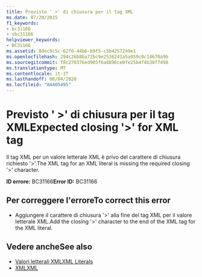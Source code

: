 ```yaml
---
title: Previsto ' >' di chiusura per il tag XML
ms.date: 07/20/2015
f1_keywords:
- bc31166
- vbc31166
helpviewer_keywords:
- BC31166
ms.assetid: 8dec9c5c-62f6-44b6-b9f5-c5b4257249e1
ms.openlocfilehash: 294c26b8ba72bc9e2536241a5a959c0c14670a9b
ms.sourcegitcommit: f8c270376ed905f6a8896ce0fe25b4f4b38ff498
ms.translationtype: MT
ms.contentlocale: it-IT
ms.lasthandoff: 06/04/2020
ms.locfileid: "84405495"
---
```

# <a name="expected-closing--for-xml-tag"></a><span data-ttu-id="1d02e-102">Previsto ' >' di chiusura per il tag XML</span><span class="sxs-lookup"><span data-stu-id="1d02e-102">Expected closing '>' for XML tag</span></span>
<span data-ttu-id="1d02e-103">Il tag XML per un valore letterale XML è privo del carattere di chiusura richiesto '>'.</span><span class="sxs-lookup"><span data-stu-id="1d02e-103">The XML tag for an XML literal is missing the required closing '>' character.</span></span>  
  
 <span data-ttu-id="1d02e-104">**ID errore:** BC31166</span><span class="sxs-lookup"><span data-stu-id="1d02e-104">**Error ID:** BC31166</span></span>  
  
## <a name="to-correct-this-error"></a><span data-ttu-id="1d02e-105">Per correggere l'errore</span><span class="sxs-lookup"><span data-stu-id="1d02e-105">To correct this error</span></span>  
  
- <span data-ttu-id="1d02e-106">Aggiungere il carattere di chiusura '>' alla fine del tag XML per il valore letterale XML.</span><span class="sxs-lookup"><span data-stu-id="1d02e-106">Add the closing '>' character to the end of the XML tag for the XML literal.</span></span>  
  
## <a name="see-also"></a><span data-ttu-id="1d02e-107">Vedere anche</span><span class="sxs-lookup"><span data-stu-id="1d02e-107">See also</span></span>

- [<span data-ttu-id="1d02e-108">Valori letterali XML</span><span class="sxs-lookup"><span data-stu-id="1d02e-108">XML Literals</span></span>](../language-reference/xml-literals/index.md)
- [<span data-ttu-id="1d02e-109">XML</span><span class="sxs-lookup"><span data-stu-id="1d02e-109">XML</span></span>](../programming-guide/language-features/xml/index.md)

